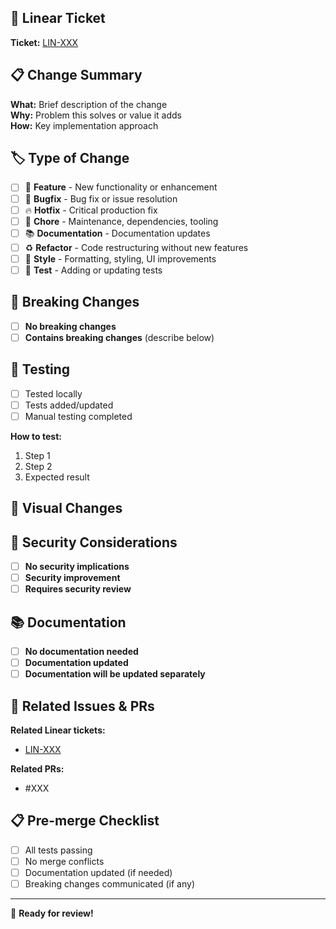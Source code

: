 ## 🎫 Linear Ticket

**Ticket:** [LIN-XXX](https://linear.app/your-team/issue/LIN-XXX)
<!-- Replace with your actual Linear ticket link -->

## 📋 Change Summary

<!-- Provide a clear, concise description of what this PR accomplishes -->

**What:** Brief description of the change  
**Why:** Problem this solves or value it adds  
**How:** Key implementation approach  

## 🏷️ Type of Change

<!-- Our system will auto-detect type from branch name, but you can override by checking the box -->

- [ ] 🚀 **Feature** - New functionality or enhancement
- [ ] 🐛 **Bugfix** - Bug fix or issue resolution  
- [ ] 🔥 **Hotfix** - Critical production fix
- [ ] 🧹 **Chore** - Maintenance, dependencies, tooling
- [ ] 📚 **Documentation** - Documentation updates
- [ ] ♻️ **Refactor** - Code restructuring without new features
- [ ] 🎨 **Style** - Formatting, styling, UI improvements
- [ ] 🧪 **Test** - Adding or updating tests

## 🔄 Breaking Changes

- [ ] **No breaking changes**
- [ ] **Contains breaking changes** (describe below)

<!-- If breaking changes, briefly describe what breaks and how to migrate -->

## 🧪 Testing

- [ ] Tested locally
- [ ] Tests added/updated
- [ ] Manual testing completed

**How to test:**
1. Step 1
2. Step 2
3. Expected result

## 📸 Visual Changes

<!-- Include screenshots for UI changes, delete this section if not applicable -->

## 🔐 Security Considerations

- [ ] **No security implications**
- [ ] **Security improvement** 
- [ ] **Requires security review**

<!-- If security implications, briefly describe them -->

## 📚 Documentation

- [ ] **No documentation needed**
- [ ] **Documentation updated**
- [ ] **Documentation will be updated separately**

## 🔗 Related Issues & PRs

**Related Linear tickets:**
- [LIN-XXX](https://linear.app/your-team/issue/LIN-XXX)

**Related PRs:**
- #XXX

## 📋 Pre-merge Checklist

- [ ] All tests passing
- [ ] No merge conflicts
- [ ] Documentation updated (if needed)
- [ ] Breaking changes communicated (if any)

---

🚀 **Ready for review!** 